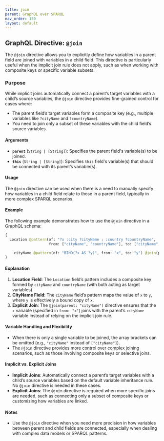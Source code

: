 ```yaml
---
title: join
parent: GraphQL over SPARQL
nav_order: 150
layout: default
---
```


## GraphQL Directive: `@join`

The `@join` directive allows you to explicitly define how variables in a parent field are joined with variables in a child field. This directive is particularly useful when the implicit join rule does not apply, such as when working with composite keys or specific variable subsets.

### Purpose

While implicit joins automatically connect a parent’s target variables with a child’s source variables, the `@join` directive provides fine-grained control for cases where:
- The parent field’s target variables form a composite key (e.g., multiple variables like `?cityName` and `?countryName`).
- You need to join only a subset of these variables with the child field’s source variables.

#### Arguments

- **`parent`** (`String | [String]`): Specifies the parent field's variable(s) to be joined.
- **`this`** (`String | [String]`): Specifies `this` field's variable(s) that should be connected with its parent’s variable(s).

#### Usage

The `@join` directive can be used when there is a need to manually specify how variables in a child field relate to those in a parent field, typically in more complex SPARQL scenarios.

#### Example

The following example demonstrates how to use the `@join` directive in a GraphQL schema:

```graphql
{
  Location @pattern(of: "?x :city ?cityName ; :country ?countryName",
                    from: ["cityName", "countryName"], to: ["cityName", "countryName"]) {

    cityName @pattern(of: "BIND(?x AS ?y)", from: "x", to: "y") @join(parent: "cityName")
}
```

#### Explanation

1. **Location Field**: The `Location` field’s pattern includes a composite key formed by `cityName` and `countryName` (with both acting as target variables).
2. **CityName Field**: The `cityName` field’s pattern maps the value of `x` to `y`, where `y` is effectively a bound copy of `x`.
3. **Explicit Join**: The `@join(parent: "cityName")` directive ensures that the `x` variable (specified in `from: "x"`) joins with the parent’s `cityName` variable instead of relying on the implicit join rule.

#### Variable Handling and Flexibility

- When there is only a single variable to be joined, the array brackets can be omitted (e.g., `"cityName"` instead of `["cityName"]`).
- The `@join` directive provides more control over complex joining scenarios, such as those involving composite keys or selective joins.

#### Implicit vs. Explicit Joins

- **Implicit Joins**: Automatically connect a parent’s target variables with a child’s source variables based on the default variable inheritance rule. No `@join` directive is needed in these cases.
- **Explicit Joins**: The `@join` directive is required when more specific joins are needed, such as connecting only a subset of composite keys or customizing how variables are linked.

#### Notes

- Use the `@join` directive when you need more precision in how variables between parent and child fields are connected, especially when dealing with complex data models or SPARQL patterns.


